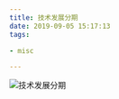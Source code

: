 ```yaml
---
title: 技术发展分期
date: 2019-09-05 15:17:13
tags:

- misc

---
```


![技术发展分期][1]


  [1]: https://s2.ax1x.com/2019/09/05/nm5mY4.jpg
